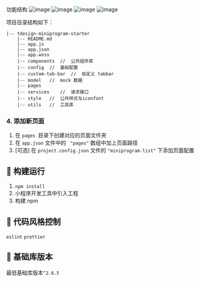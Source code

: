 
功能结构
![image](https://github.com/user-attachments/assets/665e0d0c-6b12-44c3-8878-8e69241f0047)
![image](https://github.com/user-attachments/assets/9641afd9-e28d-4b8c-8ece-caf5b8155a8f)
![image](https://github.com/user-attachments/assets/5cdf0e3f-ec8b-4b5d-a81f-59cd08f3d7f1)
![image](https://github.com/user-attachments/assets/29112615-bc62-4d8e-84bb-b39b43b7da4d)



项目目录结构如下：

```
|-- tdesign-miniprogram-starter
    |-- README.md
    |-- app.js
    |-- app.json
    |-- app.wxss
    |-- components	//	公共组件库
    |-- config	//	基础配置
    |-- custom-tab-bar	//	自定义 tabbar
    |-- model	//	mock 数据
    |-- pages
    |-- services	//	请求接口
    |-- style	//	公共样式与iconfont
    |-- utils	//	工具库
```



### 4. 添加新页面

1. 在 `pages `目录下创建对应的页面文件夹
2. 在 `app.json` 文件中的 ` "pages"` 数组中加上页面路径
3. [可选] 在 `project.config.json` 文件的 `"miniprogram-list"` 下添加页面配置

## :hammer: 构建运行

1. `npm install`
2. 小程序开发工具中引入工程
3. 构建 npm

## :art: 代码风格控制

`eslint` `prettier`

## :iphone: 基础库版本

最低基础库版本`^2.6.5`


